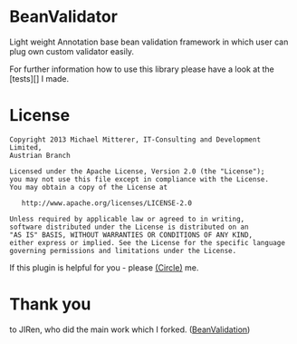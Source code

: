 BeanValidator
=============
Light weight Annotation base bean validation framework in which user can  plug own custom validator easily.

For further information how to use this library please have a look at the [tests][] I made.

License
========

    Copyright 2013 Michael Mitterer, IT-Consulting and Development Limited,
    Austrian Branch

    Licensed under the Apache License, Version 2.0 (the "License");
    you may not use this file except in compliance with the License.
    You may obtain a copy of the License at

       http://www.apache.org/licenses/LICENSE-2.0

    Unless required by applicable law or agreed to in writing,
    software distributed under the License is distributed on an
    "AS IS" BASIS, WITHOUT WARRANTIES OR CONDITIONS OF ANY KIND,
    either express or implied. See the License for the specific language
    governing permissions and limitations under the License.

If this plugin is helpful for you - please [(Circle)](http://gplus.mikemitterer.at/) me.

Thank you
==
to JIRen, who did the main work which I forked. ([BeanValidation][1])

[1]: https://github.com/MikeMitterer/BeanValidator/blob/master/src/test/java/at/mikemitterer/bv/BeanValidatorTest.java
[50]: https://github.com/jiren/BeanValidation
